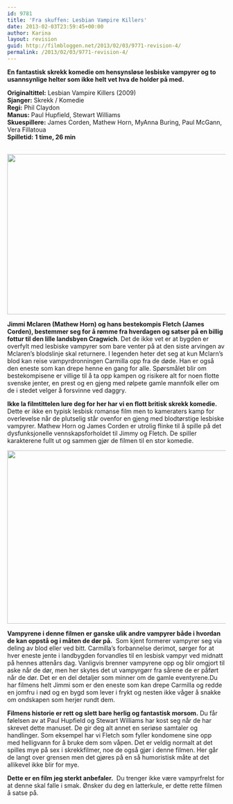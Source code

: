 ```yaml
---
id: 9781
title: 'Fra skuffen: Lesbian Vampire Killers'
date: 2013-02-03T23:59:45+00:00
author: Karina
layout: revision
guid: http://filmbloggen.net/2013/02/03/9771-revision-4/
permalink: /2013/02/03/9771-revision-4/
---
```

**En fantastisk skrekk komedie om hensynsløse lesbiske vampyrer og to usannsynlige helter som ikke helt vet hva de holder på med.<!--more-->**

**Originaltittel:** Lesbian Vampire Killers (2009)  
**Sjanger:** Skrekk / Komedie  
**Regi:** Phil Claydon  
**Manus:** Paul Hupfield, Stewart Williams  
**Skuespillere:** James Corden, Mathew Horn, MyAnna Buring, Paul McGann, Vera Fillatoua  
**Spilletid:** **1 time, 26 min**

<p style="text-align: center">
   <a href="http://filmbloggen.net/?attachment_id=9774" rel="attachment wp-att-9774"><img class="aligncenter size-full wp-image-9774" src="http://filmbloggen.net/wp-content/uploads//2013/02/Bilde-03.jpg" alt="" width="555" height="370" /></a>
</p>

**Jimmi Mclaren (Mathew Horn) og hans bestekompis Fletch (James Corden), bestemmer seg for å rømme fra hverdagen og satser på en billig fottur til den lille landsbyen Cragwich**. Det de ikke vet er at bygden er overfylt med lesbiske vampyrer som bare venter på at den siste arvingen av Mclaren’s blodslinje skal returnere. I legenden heter det seg at kun Mclarn’s blod kan reise vampyrdronningen Carmilla opp fra de døde. Han er også den eneste som kan drepe henne en gang for alle. Spørsmålet blir om bestekompisene er villige til å ta opp kampen og risikere alt for noen flotte svenske jenter, en prest og en gjeng med rølpete gamle mannfolk eller om de i stedet velger å forsvinne ved daggry.

**Ikke la filmtittelen lure deg for her har vi en flott britisk skrekk komedie.** Dette er ikke en typisk lesbisk romanse film men to kameraters kamp for overlevelse når de plutselig står ovenfor en gjeng med blodtørstige lesbiske vampyrer. Mathew Horn og James Corden er utrolig flinke til å spille på det dysfunksjonelle vennskapsforholdet til Jimmy og Fletch. De spiller karakterene fullt ut og sammen gjør de filmen til en stor komedie.

<p style="text-align: center">
  <a href="http://filmbloggen.net/?attachment_id=9777" rel="attachment wp-att-9777"><img class="aligncenter size-full wp-image-9777" src="http://filmbloggen.net/wp-content/uploads//2013/02/Bilde-02.jpg" alt="" width="602" height="400" /></a>
</p>

**Vampyrene i denne filmen er ganske ulik andre vampyrer både i hvordan de kan oppstå og i måten de dør på.**  Som kjent formerer vampyrer seg via deling av blod eller ved bitt. Carmilla’s forbannelse derimot, sørger for at hver eneste jente i landbygden forvandles til en lesbisk vampyr ved midnatt på hennes attenårs dag. Vanligvis brenner vampyrene opp og blir omgjort til aske når de dør, men her skytes det ut vampyrgørr fra sårene de er påført når de dør. Det er en del detaljer som minner om de gamle eventyrene.Du har filmens helt Jimmi som er den eneste som kan drepe Carmilla og redde en jomfru i nød og en bygd som lever i frykt og nesten ikke våger å snakke om ondskapen som herjer rundt dem.

**Filmens historie er rett og slett bare herlig og fantastisk morsom.** Du får følelsen av at Paul Hupfield og Stewart Williams har kost seg når de har skrevet dette manuset. De gir deg alt annet en seriøse samtaler og handlinger. Som eksempel har vi Fletch som fyller kondomene sine opp med helligvann for å bruke dem som våpen. Det er veldig normalt at det spilles mye på sex i skrekkfilmer, noe de også gjør i denne filmen. Her går de langt over grensen men det gjøres på en så humoristisk måte at det allikevel ikke blir for mye.

**Dette er en film jeg sterkt anbefaler.**  Du trenger ikke være vampyrfrelst for at denne skal falle i smak. Ønsker du deg en latterkule, er dette rette filmen å satse på.

<p style="text-align: center">
  <div class="video-shortcode">
  </div>
</p>